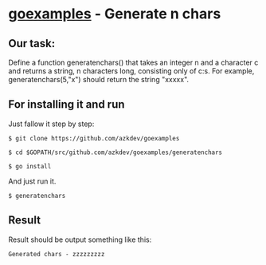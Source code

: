 [goexamples](https://github.com/azkdev/goexamples) - Generate n chars
=========================================================================

## Our task:

Define a function generatenchars() that takes an integer n and a character c and returns a string, n characters long, consisting only of c:s. For example, generatenchars(5,"x") should return the string "xxxxx".

## For installing it and run

Just fallow it step by step:

```
$ git clone https://github.com/azkdev/goexamples
```
```
$ cd $GOPATH/src/github.com/azkdev/goexamples/generatenchars
```
```
$ go install
```

And just run it.

```
$ generatenchars
```

## Result

Result should be output something like this:

```
Generated chars - zzzzzzzzz
```